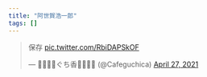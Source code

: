 ```yaml
---
title: "阿世賀浩一郎"
tags: []
---
```


<blockquote class="twitter-tweet"><p lang="ja" dir="ltr">保存 <a href="https://t.co/RbiDAPSkOF">pic.twitter.com/RbiDAPSkOF</a></p>&mdash; 🏳️‍🌈🏳️‍⚧️ぐち香🏳️‍⚧️🏳️‍🌈 (@Cafeguchica) <a href="https://twitter.com/Cafeguchica/status/1387009308991262725?ref_src=twsrc%5Etfw">April 27, 2021</a></blockquote> <script async src="https://platform.twitter.com/widgets.js" charset="utf-8"></script>